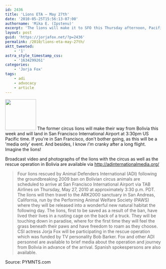 ```yaml
---
id: 2436
title: 'Lions ETA — May 27th'
date: '2010-05-25T15:56:13-07:00'
authorname: 'Mika E. (Ipstenu)'
excerpt: 'The lions will make it to SFO this Thursday afternoon, Pacific time, and Jorja is still expected to be there.'
layout: post
guid: 'https://jorjafox.net/?p=2436'
permalink: /2010/lions-eta-may-27th/
aktt_tweeted:
    - '1'
astra_style_timestamp_css:
    - '1634299261'
categories:
    - 'Jorja Fox'
tags:
    - adi
    - advocacy
    - article
---
```


<a href="//static.jorjafox.net/wordpress/2010/05/lionrescue.jpg"><img src="//static.jorjafox.net/wordpress/2010/05/lionrescue-100x100.jpg" alt="" title="lionrescue" width="100" height="100" class="alignleft size-thumbnail wp-image-2437" /></a> The former circus lions will make their way from Bolivia this week and will land in San Francisco International Airport at 3:30pm US Pacific time.  If you're in San Francisco, don't bother going, as this will be a 'media only' event.  And besides, I know _I'm_ cranky after a long flight.  Imagine the lions!

Broadcast video and photographs of the lions with the circus as well as the rescue operation in Bolivia are available via <a href="http://adinternationalmedia.org/">http://adinternationalmedia.org/</a>

<blockquote>Four lions rescued by Animal Defenders International (ADI) following the groundbreaking 2009 ban on Bolivian circus animals are scheduled to arrive at San Francisco International Airport via TAB Airlines on Thursday, May 27, 2010 at approximately 3:30 p.m. PDT. The lions will then travel to the ARK2000 sanctuary in San Andreas, California, run by the Performing Animal Welfare Society (PAWS) where they will be released into a wonderful new natural habitat the following day. The lions, first to be saved as a result of the ban, have lived their lives in a rusting cage on the back of a truck. They will be touching down in paradise, where for the first time they will feel the grass beneath their paws and have freedom to roam as they choose. CSI actress Jorja Fox will be participating in the rescue operation which was funded by TV personality Bob Barker. Fox and other ADI personnel are available to brief media about the operation and journey from Bolivia in advance of the arrival. Spanish spokespersons are also available.</blockquote>

Source: PYMNTS.com
